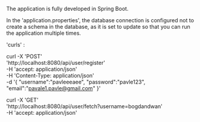 The application is fully developed in Spring Boot.

In the 'application.properties', the database connection is configured not to create a schema in the database, as it is set to update so that you can run the application multiple times.

'curls' : 

curl -X 'POST' \
  'http://localhost:8080/api/user/register' \
  -H 'accept: application/json' \
  -H 'Content-Type: application/json' \
  -d '{
    "username":"pavleeeaee",
    "password":"pavle123",
    "email":"pavale1.pavle@gmail.com"
}'


curl -X 'GET' \
  'http://localhost:8080/api/user/fetch?username=bogdandwan' \
  -H 'accept: application/json'
